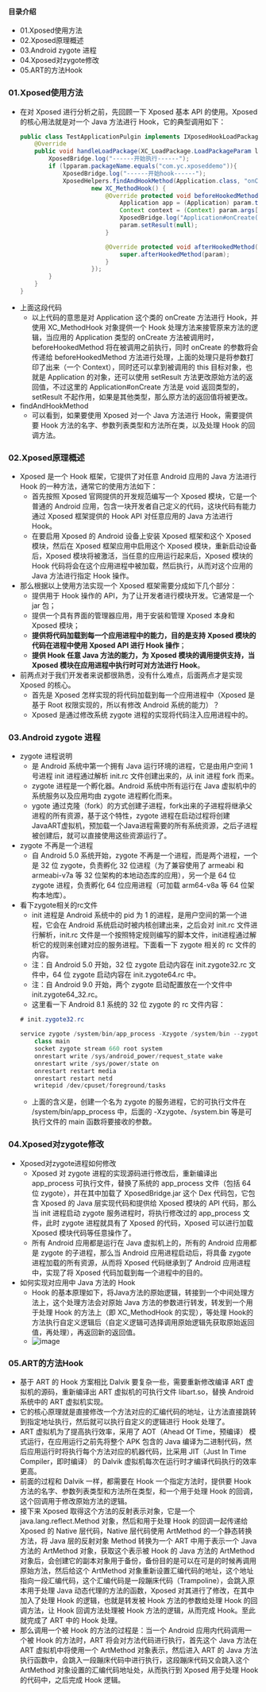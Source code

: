 #### 目录介绍
- 01.Xposed使用方法
- 02.Xposed原理概述
- 03.Android zygote 进程
- 04.Xposed对zygote修改
- 05.ART的方法Hook




### 01.Xposed使用方法
- 在对 Xposed 进行分析之前，先回顾一下 Xposed 基本 API 的使用。Xposed 的核心用法就是对一个 Java 方法进行 Hook，它的典型调用如下：
    ```java
    public class TestApplicationPulgin implements IXposedHookLoadPackage {
        @Override
        public void handleLoadPackage(XC_LoadPackage.LoadPackageParam lpparam) throws Throwable {
            XposedBridge.log("------开始执行------");
            if (lpparam.packageName.equals("com.yc.xposeddemo")){
                XposedBridge.log("------开始hook------");
                XposedHelpers.findAndHookMethod(Application.class, "onCreate", Context.class,
                        new XC_MethodHook() {
                            @Override protected void beforeHookedMethod(MethodHookParam param) throws Throwable {
                                Application app = (Application) param.thisObject;
                                Context context = (Context) param.args[0];
                                XposedBridge.log("Application#onCreate(Context); this: " + app + " arg: " + context);
                                param.setResult(null);
                            }
    
                            @Override protected void afterHookedMethod(MethodHookParam param) throws Throwable {
                                super.afterHookedMethod(param);
                            }
                        });
            }
        }
    }
    ```
- 上面这段代码
    - 以上代码的意思是对 Application 这个类的 onCreate 方法进行 Hook，并使用 XC_MethodHook 对象提供一个 Hook 处理方法来接管原来方法的逻辑，当应用的 Application 类型的 onCreate 方法被调用时，beforeHookedMethod 将在被调用之前执行，同时 onCreate 的参数将会传递给 beforeHookedMethod 方法进行处理，上面的处理只是将参数打印了出来（一个 Context），同时还可以拿到被调用的 this 目标对象，也就是 Application 的对象，还可以使用 setResult 方法更改原始方法的返回值，不过这里的 Application#onCreate 方法是 void 返回类型的，setResult 不起作用，如果是其他类型，那么原方法的返回值将被更改。
- findAndHookMethod
    - 可以看到，如果要使用 Xposed 对一个 Java 方法进行 Hook，需要提供要 Hook 方法的名字、参数列表类型和方法所在类，以及处理 Hook 的回调方法。



### 02.Xposed原理概述
- Xposed 是一个 Hook 框架，它提供了对任意 Android 应用的 Java 方法进行 Hook 的一种方法，通常它的使用方法如下：
    - 首先按照 Xposed 官网提供的开发规范编写一个 Xposed 模块，它是一个普通的 Android 应用，包含一块开发者自己定义的代码，这块代码有能力通过 Xposed 框架提供的 Hook API 对任意应用的 Java 方法进行 Hook。
    - 在要启用 Xposed 的 Android 设备上安装 Xposed 框架和这个 Xposed 模块，然后在 Xposed 框架应用中启用这个 Xposed 模块，重新启动设备后，Xposed 模块将被激活，当任意的应用运行起来后，Xposed 模块的 Hook 代码将会在这个应用进程中被加载，然后执行，从而对这个应用的 Java 方法进行指定 Hook 操作。
- 那么根据以上使用方法实现一个 Xposed 框架需要分成如下几个部分：
    - 提供用于 Hook 操作的 API，为了让开发者进行模块开发。它通常是一个 jar 包；
    - 提供一个具有界面的管理器应用，用于安装和管理 Xposed 本身和 Xposed 模块；
    - **提供将代码加载到每一个应用进程中的能力，目的是支持 Xposed 模块的代码在进程中使用 Xposed API 进行 Hook 操作**；
    - **提供 Hook 任意 Java 方法的能力，为 Xposed 模块的调用提供支持，当 Xposed 模块在应用进程中执行时可对方法进行 Hook**。
- 前两点对于我们开发者来说都很熟悉，没有什么难点，后面两点才是实现 Xposed 的核心。
    - 首先是 Xposed 怎样实现的将代码加载到每一个应用进程中（Xposed 是基于 Root 权限实现的，所以有修改 Android 系统的能力）？
    - Xposed 是通过修改系统 zygote 进程的实现将代码注入应用进程中的。



### 03.Android zygote 进程
- zygote 进程说明
    - 是 Android 系统中第一个拥有 Java 运行环境的进程，它是由用户空间 1 号进程 init 进程通过解析 init.rc 文件创建出来的，从 init 进程 fork 而来。
    - zygote 进程是一个孵化器。Android 系统中所有运行在 Java 虚拟机中的系统服务以及应用均由 zygote 进程孵化而来。
    - ygote 通过克隆（fork）的方式创建子进程，fork出来的子进程将继承父进程的所有资源，基于这个特性，zygote 进程在启动过程将创建JavaART虚拟机，预加载一个Java进程需要的所有系统资源，之后子进程被创建后，就可以直接使用这些资源运行了。
- zygote 不再是一个进程
    - 自 Android 5.0 系统开始，zygote 不再是一个进程，而是两个进程，一个是 32 位 zygote，负责孵化 32 位进程（为了兼容使用了 armeabi 和 armeabi-v7a 等 32 位架构的本地动态库的应用），另一个是 64 位 zygote 进程，负责孵化 64 位应用进程（可加载 arm64-v8a 等 64 位架构本地库）。
- 看下zygote相关的rc文件
    - init 进程是 Android 系统中的 pid 为 1 的进程，是用户空间的第一个进程，它会在 Android 系统启动时被内核创建出来，之后会对 init.rc 文件进行解析，init.rc 文件是一个按照特定规则编写的脚本文件，init进程通过解析它的规则来创建对应的服务进程。下面看一下 zygote 相关的 rc 文件的内容。
    - 注：自 Android 5.0 开始，32 位 zygote 启动内容在 init.zygote32.rc 文件中，64 位 zygote 启动内容在 init.zygote64.rc 中。
    - 注：自 Android 9.0 开始，两个 zygote 启动配置放在一个文件中 init.zygote64_32.rc。
    - 这里看一下 Android 8.1 系统的 32 位 zygote 的 rc 文件内容：
    ```java
    # init.zygote32.rc
    
    service zygote /system/bin/app_process -Xzygote /system/bin --zygote --start-system-server
        class main
        socket zygote stream 660 root system
        onrestart write /sys/android_power/request_state wake
        onrestart write /sys/power/state on
        onrestart restart media
        onrestart restart netd
        writepid /dev/cpuset/foreground/tasks
    ```
    - 上面的含义是，创建一个名为 zygote 的服务进程，它的可执行文件在 /system/bin/app_process 中，后面的 -Xzygote、/system.bin 等是可执行文件的 main 函数将要接收的参数。



### 04.Xposed对zygote修改
- Xposed对zygote进程如何修改
    - Xposed 对 zygote 进程的实现源码进行修改后，重新编译出 app_process 可执行文件，替换了系统的 app_process 文件（包括 64 位 zygote），并在其中加载了 XposedBridge.jar 这个 Dex 代码包，它包含 Xposed 的 Java 层实现代码和提供给 Xposed 模块的 API 代码，那么当 init 进程启动 zygote 服务进程时，将执行修改过的 app_process 文件，此时 zygote 进程就具有了 Xposed 的代码，Xposed 可以进行加载 Xposed 模块代码等任意操作了。
    - 所有 Android 应用都是运行在 Java 虚拟机上的，所有的 Android 应用都是 zygote 的子进程，那么当 Android 应用进程启动后，将具备 zygote 进程加载的所有资源，从而将 Xposed 代码继承到了 Android 应用进程中，实现了将 Xposed 代码加载到每一个进程中的目的。
- 如何实现对应用中 Java 方法的 Hook
    - Hook 的基本原理如下，将Java方法的原始逻辑，转接到一个中间处理方法上，这个处理方法会对原始 Java 方法的参数进行转发，转发到一个用于处理 Hook 的方法上（即 XC_MethodHook 的实现），等处理 Hook的方法执行自定义逻辑后（自定义逻辑可选择调用原始逻辑先获取原始返回值，再处理），再返回新的返回值。
    - ![image](https://img-blog.csdnimg.cn/20201011222917778.png)



### 05.ART的方法Hook
- 基于 ART 的 Hook 方案相比 Dalvik 要复杂一些，需要重新修改编译 ART 虚拟机的源码，重新编译出 ART 虚拟机的可执行文件 libart.so，替换 Android 系统中的 ART 虚拟机实现。
- 它的核心原理就是直接修改一个方法对应的汇编代码的地址，让方法直接跳转到指定地址执行，然后就可以执行自定义的逻辑进行 Hook 处理了。
- ART 虚拟机为了提高执行效率，采用了 AOT（Ahead Of Time，预编译） 模式运行，在应用运行之前先将整个 APK 包含的 Java 编译为二进制代码，然后应用运行时将执行每个方法对应的机器代码，比采用 JIT（Just In Time Compiler，即时编译） 的 Dalvik 虚拟机每次在运行时才编译代码执行的效率更高。
- 前面的过程和 Dalvik 一样，都需要在 Hook 一个指定方法时，提供要 Hook 方法的名字、参数列表类型和方法所在类型，和一个用于处理 Hook 的回调，这个回调用于修改原始方法的逻辑。
- 接下来 Xposed 取得这个方法的反射表示对象，它是一个 java.lang.reflect.Method 对象，然后和用于处理 Hook 的回调一起传递给 Xposed 的 Native 层代码，Native 层代码使用 ArtMethod 的一个静态转换方法，将 Java 层的反射对象 Method 转换为一个 ART 中用于表示一个 Java 方法的 ArtMethod 对象，获取这个表示被 Hook 的 Java 方法的 ArtMethod 对象后，会创建它的副本对象用于备份，备份目的是可以在可是的时候再调用原始方法，然后给这个 ArtMethod 对象重新设置汇编代码的地址，这个地址指向一段汇编代码，这个汇编代码是一段蹦床代码（Trampoline），会跳入原本用于处理 Java 动态代理的方法的函数，Xposed 对其进行了修改，在其中加入了处理 Hook 的逻辑，也就是转发被 Hook 方法的参数给处理 Hook 的回调方法，让 Hook 回调方法处理被 Hook 方法的逻辑，从而完成 Hook。至此就完成了 ART 中的 Hook 处理。
- 那么调用一个被 Hook 的方法的过程是：当一个 Android 应用内代码调用一个被 Hook 的方法时，ART 将会对方法代码进行执行，首先这个 Java 方法在 ART 虚拟机中将使用一个 ArtMethod 对象表示，然后进入 ART 的 Java 方法执行函数中，会跳入一段蹦床代码中进行执行，这段蹦床代码又会跳入这个 ArtMethod 对象设置的汇编代码地址处，从而执行到 Xposed 用于处理 Hook 的代码中，之后完成 Hook 逻辑。
















